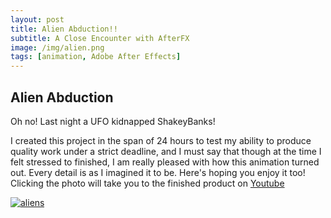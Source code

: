 ```yaml
---
layout: post
title: Alien Abduction!!
subtitle: A Close Encounter with AfterFX
image: /img/alien.png
tags: [animation, Adobe After Effects]
---
```


## Alien Abduction

Oh no! Last night a UFO kidnapped ShakeyBanks! 

I created this project in the span of 24 hours to test my ability to produce quality work under a strict deadline, and I must say that though at the time I felt stressed to finished, I am really pleased with how this animation turned out. Every detail is as I imagined it to be. Here's hoping you enjoy it too! Clicking the photo will take you to the finished product on [Youtube](https://youtu.be/wNwOEFcaNSY)

[![aliens](https://i.imgur.com/VH9haJ9.png)](https://youtu.be/wNwOEFcaNSY "Alien Abduction!")
